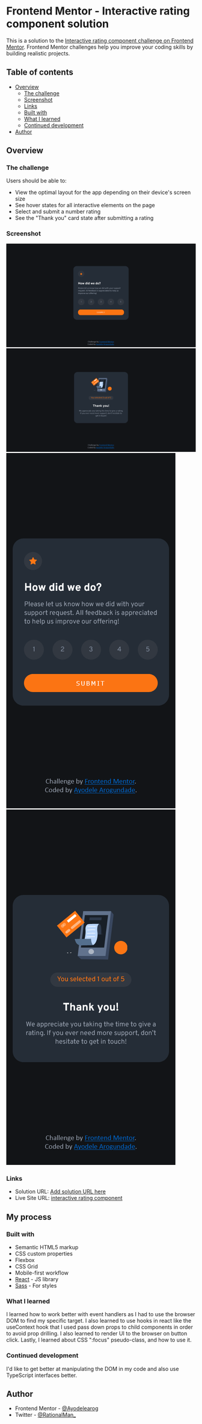 # Frontend Mentor - Interactive rating component solution

This is a solution to the [Interactive rating component challenge on Frontend Mentor](https://www.frontendmentor.io/challenges/interactive-rating-component-koxpeBUmI). Frontend Mentor challenges help you improve your coding skills by building realistic projects. 

## Table of contents

- [Overview](#overview)
  - [The challenge](#the-challenge)
  - [Screenshot](#screenshot)
  - [Links](#links)
  - [Built with](#built-with)
  - [What I learned](#what-i-learned)
  - [Continued development](#continued-development)
- [Author](#author)


## Overview

### The challenge

Users should be able to:

- View the optimal layout for the app depending on their device's screen size
- See hover states for all interactive elements on the page
- Select and submit a number rating
- See the "Thank you" card state after submitting a rating

### Screenshot

![](./screenshots/Screenshot%202022-10-14%20at%2002-38-08%20React%20App.png)
![](./screenshots/Screenshot%202022-10-14%20at%2002-40-07%20React%20App.png)
![](./screenshots/Screenshot%202022-10-14%20at%2002-41-15%20React%20App.png)
![](./screenshots/Screenshot%202022-10-14%20at%2002-41-38%20React%20App.png)


### Links

- Solution URL: [Add solution URL here](https://your-solution-url.com)
- Live Site URL: [interactive rating component](https://app.netlify.com/sites/interactive-rating-component-website)

## My process

### Built with

- Semantic HTML5 markup
- CSS custom properties
- Flexbox
- CSS Grid
- Mobile-first workflow
- [React](https://reactjs.org/) - JS library
- [Sass](https://sass-lang.com/) - For styles



### What I learned

I learned how to work better with event handlers as I had to use the browser DOM to find my specific target. I also learned to use hooks in react like the useContext hook that I used pass down props to child components in order to avoid prop drilling. I also learned to render UI to the browser on button click. Lastly, I learned about CSS ":focus" pseudo-class, and how to use it.



### Continued development

I'd like to get better at manipulating the DOM in my code and also use TypeScript interfaces better.


## Author

- Frontend Mentor - [@Ayodelearog](https://www.frontendmentor.io/profile/Ayodelearog)
- Twitter - [@RationalMan_](https://twitter.com/RationalMan_)
